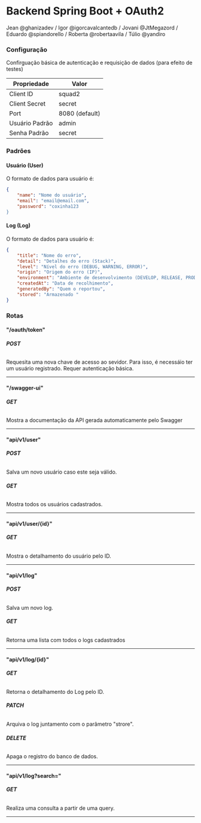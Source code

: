 # Backend Spring Boot + OAuth2

Jean @ghanizadev / Igor @igorcavalcantedb / Jovani @JtMegazord / Eduardo @spiandorello / Roberta @robertaavila / Túlio @yandiro

### Configuração

Confirguação básica de autenticação e requisição de dados (para efeito de testes)

| Propriedade    | Valor          |
|----------------|----------------|
| Client ID      | squad2         |
| Client Secret  | secret         |
| Port           | 8080 (default) |
| Usuário Padrão | admin          |
| Senha Padrão   | secret         |

### Padrões
#### Usuário (User)
O formato de dados para usuário é:
```json
{
	"name": "Nome do usuário",
	"email": "email@email.com",
	"password": "coxinha123
}
```
#### Log (Log)
O formato de dados para usuário é:
```json
{
	"title": "Nome do erro",
	"detail": "Detalhes do erro (Stack)",
	"level": "Nível do erro (DEBUG, WARNING, ERROR)",
	"origin": "Origem do erro (IP)",
	"environment": "Ambiente de desenvolvimento (DEVELOP, RELEASE, PRODUCTION)",
	"createdAt": "Data de recolhimento",
	"generatedBy": "Quem o reportou",
	"stored": "Armazenado "
}
```
### Rotas
#### "/oauth/token"
###### **POST**
Requesita uma nova chave de acesso ao sevidor. Para isso, é necessáio ter um usuário registrado. Requer autenticação básica.
_____________________
#### "/swagger-ui"
###### **GET**
Mostra a documentação da API gerada automaticamente pelo Swagger
______________
#### "api/v1/user"
###### **POST**
Salva um novo usuário caso este seja válido.
###### **GET**
Mostra todos os usuários cadastrados.
_______
#### "api/v1/user/{id}"
###### **GET**
Mostra o detalhamento do usuário pelo ID.
____
#### "api/v1/log"
###### **POST**
Salva um novo log.
###### **GET**
Retorna uma lista com todos o logs cadastrados
_________
#### "api/v1/log/{id}"
###### **GET**
Retorna o detalhamento do Log pelo ID.
###### **PATCH**
Arquiva o log juntamento com o parâmetro "strore".
###### **DELETE**
Apaga o registro do banco de dados.
____
#### "api/v1/log?search="
###### **GET**
Realiza uma consulta a partir de uma query.
______

